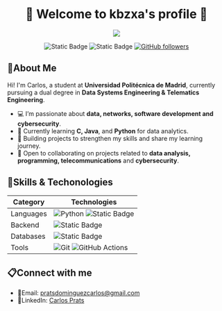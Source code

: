 <div align="center">

📌 **Welcome to kbzxa's profile** 📌
================================
![](https://i.pinimg.com/736x/ec/94/ca/ec94cae95b8b28b5a59bc51a3f8e7f56.jpg)
 
![Static Badge](https://img.shields.io/badge/Gmail-pratsdominguezcarlos%40gmail.com-FFFFFF?style=flat&logo=gmail&color=EA4335)
![Static Badge](https://img.shields.io/badge/Linkedin-carlospratsdominguez-0e76a8?style=flat&logo=lospec)
[![GitHub followers](https://img.shields.io/github/followers/kbzxa?style=social)](https://github.com/kbzxa)
</div>

## 📎About Me

Hi! I'm Carlos, a student at **Universidad Politécnica de Madrid**, currently pursuing a dual degree in **Data Systems Engineering & Telematics Engineering**.

 - 💻 I’m passionate about **data, networks, software development and cybersecurity**.
 - 🌱 Currently learning **C, Java**, and **Python** for data analytics.
 - 🚀 Building projects to strengthen my skills and share my learning journey.
 - 🤝 Open to collaborating on projects related to **data analysis, programming, telecommunications** and **cybersecurity**.

## 🔧Skills & Techonologies

<div align="center">

| Category | Technologies |
|----------|-------------|
| Languages | ![Python](https://img.shields.io/badge/Python-3776AB?style=flat&logo=python&logoColor=white) ![Static Badge](https://img.shields.io/badge/C-%23161E5F?logo=c)|
| Backend | ![Static Badge](https://img.shields.io/badge/Java-F5A327?logo=jameson) | 
| Databases | ![Static Badge](https://img.shields.io/badge/SQL-222D94?logo=sqlite) |
| Tools | ![Git](https://img.shields.io/badge/Git-F05032?style=flat&logo=git&logoColor=white) ![GitHub Actions](https://img.shields.io/badge/GitHub_Actions-2088FF?style=flat&logo=github-actions&logoColor=white) |

</div>

## 📋Connect with me

 - 📧Email: pratsdominguezcarlos@gmail.com
 - 💼LinkedIn: [Carlos Prats](https://www.linkedin.com/in/carlos-prats-dom%C3%ADnguez-152830382)
